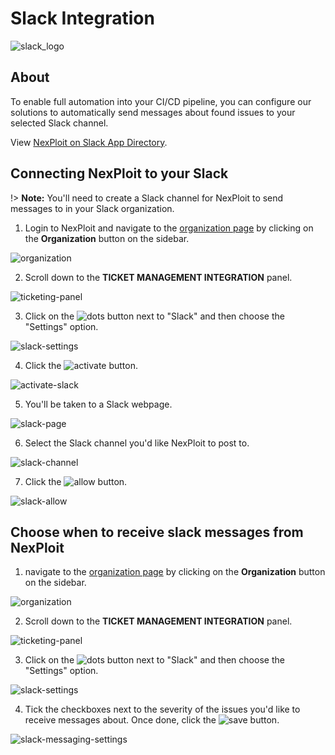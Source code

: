 # Slack Integration

![slack_logo](media/slack-logo.png ':size=40%')

## About
To enable full automation into your CI/CD pipeline, you can configure our solutions to automatically send messages about found issues to your selected Slack channel.

View [NexPloit on Slack App Directory](https://neuralegion.slack.com/apps/APTQSHNES-nexploit).

## Connecting NexPloit to your Slack

!> **Note:** You'll need to create a Slack channel for NexPloit to send messages to in your Slack organization.

1. Login to NexPloit and navigate to the [organization page](https://nexploit.app/organization) by clicking on the **Organization** button on the sidebar.

![organization](media/go-to-organization.png ':size=45%')

2. Scroll down to the **TICKET MANAGEMENT INTEGRATION** panel.

![ticketing-panel](media/ticketing-panel.png ':size=45%')

3. Click on the ![dots](media/dots_button.png ':size=1%') button next to "Slack" and then choose the "Settings" option.

![slack-settings](media/slack-ticketing-settings.png ':size=45%')

4. Click the ![activate](media/activate-slack_button.png ':size=10%') button.

![activate-slack](media/activate-slack.png ':size=45%')

5. You'll be taken to a Slack webpage.

![slack-page](media/slack-page.png ':size=45%')

6. Select the Slack channel you'd like NexPloit to post to.

![slack-channel](media/slack-choose-channel.png ':size=45%')

7. Click the ![allow](media/slack-allow_button.png ':size=5%') button.

![slack-allow](media/slack-allow.png ':size=45%')

## Choose when to receive slack messages from NexPloit

1. navigate to the [organization page](https://nexploit.app/organization) by clicking on the **Organization** button on the sidebar.

![organization](media/go-to-organization.png ':size=45%')

2. Scroll down to the **TICKET MANAGEMENT INTEGRATION** panel.

![ticketing-panel](media/ticketing-panel.png ':size=45%')

3. Click on the ![dots](media/dots_button.png ':size=1%') button next to "Slack" and then choose the "Settings" option.

![slack-settings](media/slack-ticketing-settings-act.png ':size=45%')

4. Tick the checkboxes next to the severity of the issues you'd like to receive messages about. Once done, click the ![save](media/save_button.png ':size=4%') button.

![slack-messaging-settings](media/slack-messaging-settings.png ':size=45%')